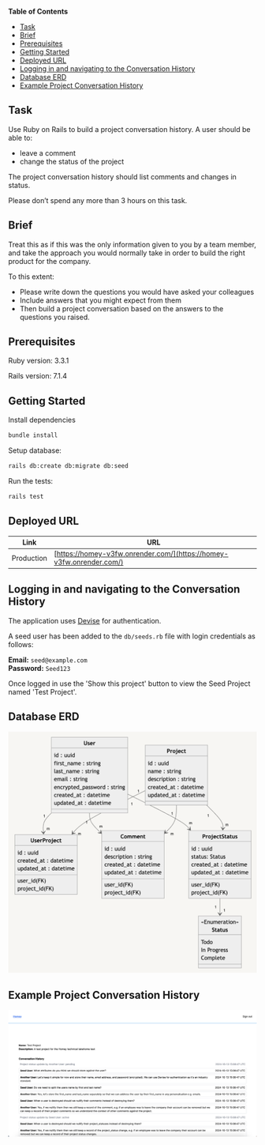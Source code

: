 **Table of Contents**

- [Task](#task)
- [Brief](#brief)
- [Prerequisites](#prerequisites)
- [Getting Started](#getting-started)
- [Deployed URL](#deployed-url)
- [Logging in and navigating to the Conversation History](#logging-in-and-navigating-to-the-conversation-history)
- [Database ERD](#database-erd)
- [Example Project Conversation History](#example-project-conversation-history)

## Task

Use Ruby on Rails to build a project conversation history. A user should be able to:

- leave a comment
- change the status of the project

The project conversation history should list comments and changes in status.

Please don’t spend any more than 3 hours on this task.

## Brief

Treat this as if this was the only information given to you by a team member, and take the approach you would normally take in order to build the right product for the company.

To this extent:

- Please write down the questions you would have asked your colleagues
- Include answers that you might expect from them
- Then build a project conversation based on the answers to the questions you raised.

## Prerequisites

Ruby version: 3.3.1

Rails version: 7.1.4

## Getting Started

Install dependencies

```bash
bundle install
```

Setup database:

```bash
rails db:create db:migrate db:seed
```

Run the tests:

```bash
rails test
```

## Deployed URL

| Link       | URL                                                                  |
| ---------- | -------------------------------------------------------------------- |
| Production | [https://homey-v3fw.onrender.com/](https://homey-v3fw.onrender.com/) |

## Logging in and navigating to the Conversation History

The application uses [Devise](https://github.com/heartcombo/devise) for authentication.

A seed user has been added to the `db/seeds.rb` file with login credentials as follows:

**Email:** `seed@example.com`  
**Password:** `Seed123`

Once logged in use the 'Show this project' button to view the Seed Project named 'Test Project'.

## Database ERD

![image](./public/homey-tech-test-erd.png)

## Example Project Conversation History

![image](./public/homey-conversation-history.png)
